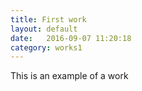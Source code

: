 ```yaml
---
title: First work
layout: default
date:   2016-09-07 11:20:18
category: works1
---
```


This is an example of a work
